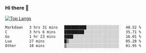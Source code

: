 ### Hi there 👋

<!--
**3Xpl0it3r/3Xpl0it3r** is a ✨ _special_ ✨ repository because its `README.md` (this file) appears on your GitHub profile.

Here are some ideas to get you started:

- 🔭 I’m currently working on ...
- 🌱 I’m currently learning ...
- 👯 I’m looking to collaborate on ...
- 🤔 I’m looking for help with ...
- 💬 Ask me about ...
- 📫 How to reach me: ...
- 😄 Pronouns: ...
- ⚡ Fun fact: ...
-->


[![Top Langs](https://github-readme-stats.vercel.app/api/top-langs/?username=3Xpl0it3r&layout=compact)](https://github.com/3Xpl0it3r/3Xpl0it3r)

<!--START_SECTION:waka-->

```txt
Markdown   3 hrs 31 mins   ██████████░░░░░░░░░░░░░░░   40.52 %
C          3 hrs 6 mins    █████████░░░░░░░░░░░░░░░░   35.71 %
Go         1 hr 23 mins    ████░░░░░░░░░░░░░░░░░░░░░   16.01 %
Lua        27 mins         █▒░░░░░░░░░░░░░░░░░░░░░░░   05.28 %
Other      10 mins         ▒░░░░░░░░░░░░░░░░░░░░░░░░   01.95 %
```

<!--END_SECTION:waka-->
